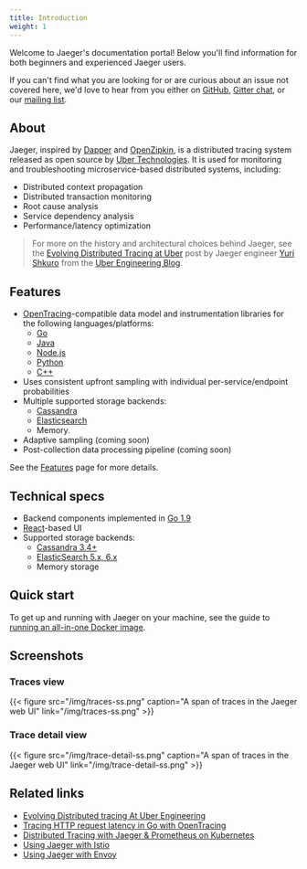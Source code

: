 ```yaml
---
title: Introduction
weight: 1
---
```


Welcome to Jaeger's documentation portal! Below you'll find information for both beginners and experienced Jaeger users.

If you can't find what you are looking for or are curious about an issue not covered here, we'd love to hear from you either on [GitHub](https://github.com/jaegertracing/jaeger/issues), [Gitter chat](https://gitter.im/jaegertracing/Lobby), or our [mailing list](https://groups.google.com/forum/#!forum/jaeger-tracing).

## About

Jaeger, inspired by [Dapper](https://research.google.com/pubs/pub36356.html) and [OpenZipkin](http://zipkin.io), is a distributed tracing system released as open source by [Uber Technologies](https://uber.github.io/). It is used for monitoring and troubleshooting microservice-based distributed systems, including:

* Distributed context propagation
* Distributed transaction monitoring
* Root cause analysis
* Service dependency analysis
* Performance/latency optimization

> For more on the history and architectural choices behind Jaeger, see the [Evolving Distributed Tracing at Uber](https://eng.uber.com/distributed-tracing/) post by Jaeger engineer [Yuri Shkuro](https://github.com/yurishkuro) from the [Uber Engineering Blog](https://eng.uber.com/).

## Features

* [OpenTracing](http://opentracing.io/)-compatible data model and instrumentation libraries for the following languages/platforms:
  * [Go](https://github.com/jaegertracing/jaeger-client-go)
  * [Java](https://github.com/jaegertracing/jaeger-client-java)
  * [Node.js](https://github.com/jaegertracing/jaeger-client-node)
  * [Python](https://github.com/jaegertracing/jaeger-client-python)
  * [C++](https://github.com/jaegertracing/cpp-client)
* Uses consistent upfront sampling with individual per-service/endpoint probabilities
* Multiple supported storage backends:
  * [Cassandra](deployment/#cassandra)
  * [Elasticsearch](deployment/#elasticsearch)
  * Memory.
* Adaptive sampling (coming soon)
* Post-collection data processing pipeline (coming soon)

See the [Features](features) page for more details.

## Technical specs

  * Backend components implemented in [Go 1.9](https://golang.org/doc/go1.9)
  * [React](https://reactjs.org/)-based UI
  * Supported storage backends:
    * [Cassandra 3.4+](deployment/#cassandra)
    * [ElasticSearch 5.x, 6.x](deployment/#elasticsearch)
    * Memory storage

## Quick start

To get up and running with Jaeger on your machine, see the guide to [running an all-in-one Docker image](getting-started#docker).

## Screenshots

### Traces view

{{< figure src="/img/traces-ss.png" caption="A span of traces in the Jaeger web UI" link="/img/traces-ss.png" >}}

### Trace detail view

{{< figure src="/img/trace-detail-ss.png" caption="A span of traces in the Jaeger web UI" link="/img/trace-detail-ss.png" >}}

## Related links

* [Evolving Distributed tracing At Uber Engineering](https://eng.uber.com/distributed-tracing/)
* [Tracing HTTP request latency in Go with OpenTracing](https://medium.com/opentracing/tracing-http-request-latency-in-go-with-opentracing-7cc1282a100a)
* [Distributed Tracing with Jaeger & Prometheus on Kubernetes](https://blog.openshift.com/openshift-commons-briefing-82-distributed-tracing-with-jaeger-prometheus-on-kubernetes/)
* [Using Jaeger with Istio](https://istio.io/docs/tasks/telemetry/distributed-tracing.html)
* [Using Jaeger with Envoy](https://www.envoyproxy.io/docs/envoy/latest/start/sandboxes/jaeger_tracing.html)
